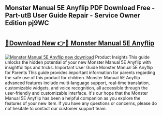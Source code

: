 ## Monster Manual 5E Anyflip PDF Download Free - Part-utB User Guide Repair - Service Owner Edition pj9WC

# <h2><a href="http://cf13095.oget.top/?id=Monster+Manual+5E+Anyflip">🔗Download New 👉🔴 Monster Manual 5E Anyflip</a></h2>

[![Monster Manual 5E Anyflip new download](https://i.imgur.com/5g1atiW.png)](http://cf13095.oget.top/?id=Monster+Manual+5E+Anyflip)
Product Insights This guide unlocks the hidden potential of your new Monster Manual 5E Anyflip with insightful tips and tricks. Important User Guide Monster Manual 5E Anyflip for Parents This guide provides important information for parents regarding the safe use of this product for children. Monster Manual 5E Anyflip advanced features include multi-language support, real-time translation, customizable widgets, and voice recognition, all accessible through the user-friendly and customizable interface. It's our hope that the Monster Manual 5E Anyflip has been a helpful companion as you explore the features of your new item. If you have any questions or concerns, please do not hesitate to contact our customer support team.
